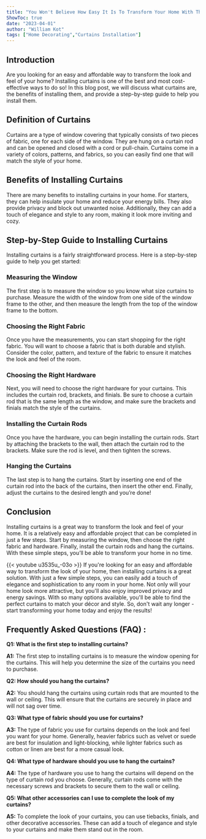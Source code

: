 ```yaml
---
title: "You Won't Believe How Easy It Is To Transform Your Home With These Simple Steps To Installing Curtains!"
ShowToc: true 
date: "2023-04-01"
author: "William Kot" 
tags: ["Home Decorating","Curtains Installation"]
---
```

## Introduction 
Are you looking for an easy and affordable way to transform the look and feel of your home? Installing curtains is one of the best and most cost-effective ways to do so! In this blog post, we will discuss what curtains are, the benefits of installing them, and provide a step-by-step guide to help you install them. 

## Definition of Curtains 
Curtains are a type of window covering that typically consists of two pieces of fabric, one for each side of the window. They are hung on a curtain rod and can be opened and closed with a cord or pull-chain. Curtains come in a variety of colors, patterns, and fabrics, so you can easily find one that will match the style of your home.

## Benefits of Installing Curtains
There are many benefits to installing curtains in your home. For starters, they can help insulate your home and reduce your energy bills. They also provide privacy and block out unwanted noise. Additionally, they can add a touch of elegance and style to any room, making it look more inviting and cozy.

## Step-by-Step Guide to Installing Curtains
Installing curtains is a fairly straightforward process. Here is a step-by-step guide to help you get started: 

### Measuring the Window 
The first step is to measure the window so you know what size curtains to purchase. Measure the width of the window from one side of the window frame to the other, and then measure the length from the top of the window frame to the bottom. 

### Choosing the Right Fabric 
Once you have the measurements, you can start shopping for the right fabric. You will want to choose a fabric that is both durable and stylish. Consider the color, pattern, and texture of the fabric to ensure it matches the look and feel of the room. 

### Choosing the Right Hardware 
Next, you will need to choose the right hardware for your curtains. This includes the curtain rod, brackets, and finials. Be sure to choose a curtain rod that is the same length as the window, and make sure the brackets and finials match the style of the curtains. 

### Installing the Curtain Rods 
Once you have the hardware, you can begin installing the curtain rods. Start by attaching the brackets to the wall, then attach the curtain rod to the brackets. Make sure the rod is level, and then tighten the screws. 

### Hanging the Curtains 
The last step is to hang the curtains. Start by inserting one end of the curtain rod into the back of the curtains, then insert the other end. Finally, adjust the curtains to the desired length and you’re done! 

## Conclusion 
Installing curtains is a great way to transform the look and feel of your home. It is a relatively easy and affordable project that can be completed in just a few steps. Start by measuring the window, then choose the right fabric and hardware. Finally, install the curtain rods and hang the curtains. With these simple steps, you’ll be able to transform your home in no time.

{{< youtube u3535u_-03o >}} 
If you're looking for an easy and affordable way to transform the look of your home, then installing curtains is a great solution. With just a few simple steps, you can easily add a touch of elegance and sophistication to any room in your home. Not only will your home look more attractive, but you'll also enjoy improved privacy and energy savings. With so many options available, you'll be able to find the perfect curtains to match your décor and style. So, don't wait any longer - start transforming your home today and enjoy the results!

## Frequently Asked Questions (FAQ) :
**Q1: What is the first step to installing curtains?**

**A1:** The first step to installing curtains is to measure the window opening for the curtains. This will help you determine the size of the curtains you need to purchase. 

**Q2: How should you hang the curtains?**

**A2:** You should hang the curtains using curtain rods that are mounted to the wall or ceiling. This will ensure that the curtains are securely in place and will not sag over time. 

**Q3: What type of fabric should you use for curtains?**

**A3:** The type of fabric you use for curtains depends on the look and feel you want for your home. Generally, heavier fabrics such as velvet or suede are best for insulation and light-blocking, while lighter fabrics such as cotton or linen are best for a more casual look. 

**Q4: What type of hardware should you use to hang the curtains?**

**A4:** The type of hardware you use to hang the curtains will depend on the type of curtain rod you choose. Generally, curtain rods come with the necessary screws and brackets to secure them to the wall or ceiling. 

**Q5: What other accessories can I use to complete the look of my curtains?**

**A5:** To complete the look of your curtains, you can use tiebacks, finials, and other decorative accessories. These can add a touch of elegance and style to your curtains and make them stand out in the room.





